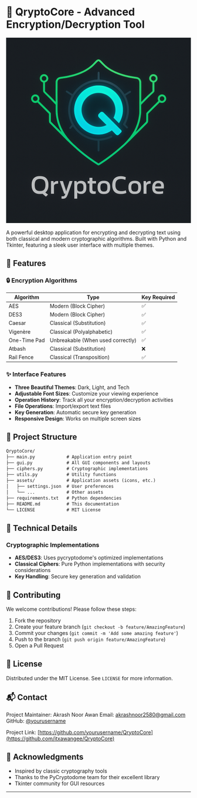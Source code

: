 # 🔐 QryptoCore - Advanced Encryption/Decryption Tool

![QryptoCore Screenshot](icon/app.png)

A powerful desktop application for encrypting and decrypting text using both classical and modern cryptographic algorithms. Built with Python and Tkinter, featuring a sleek user interface with multiple themes.

## 🌟 Features

### 🔒 Encryption Algorithms
| Algorithm | Type | Key Required |
|-----------|------|--------------|
| AES | Modern (Block Cipher) | ✅ |
| DES3 | Modern (Block Cipher) | ✅ |
| Caesar | Classical (Substitution) | ✅ |
| Vigenère | Classical (Polyalphabetic) | ✅ |
| One-Time Pad | Unbreakable (When used correctly) | ✅ |
| Atbash | Classical (Substitution) | ❌ |
| Rail Fence | Classical (Transposition) | ✅ |

### ✨ Interface Features
- **Three Beautiful Themes**: Dark, Light, and Tech
- **Adjustable Font Sizes**: Customize your viewing experience
- **Operation History**: Track all your encryption/decryption activities
- **File Operations**: Import/export text files
- **Key Generation**: Automatic secure key generation
- **Responsive Design**: Works on multiple screen sizes

## 📂 Project Structure

```
QryptoCore/
├── main.py            # Application entry point
├── gui.py             # All GUI components and layouts
├── ciphers.py         # Cryptographic implementations
├── utils.py           # Utility functions
├── assets/            # Application assets (icons, etc.)
│   ├── settings.json  # User preferences
│   └── ...            # Other assets
├── requirements.txt   # Python dependencies
├── README.md          # This documentation
└── LICENSE            # MIT License
```

## 🔧 Technical Details

### Cryptographic Implementations
- **AES/DES3**: Uses pycryptodome's optimized implementations
- **Classical Ciphers**: Pure Python implementations with security considerations
- **Key Handling**: Secure key generation and validation

## 🤝 Contributing

We welcome contributions! Please follow these steps:

1. Fork the repository
2. Create your feature branch (`git checkout -b feature/AmazingFeature`)
3. Commit your changes (`git commit -m 'Add some amazing feature'`)
4. Push to the branch (`git push origin feature/AmazingFeature`)
5. Open a Pull Request



## 📜 License

Distributed under the MIT License. See `LICENSE` for more information.

## 📬 Contact

Project Maintainer: Akrash Noor Awan 
Email: akrashnoor2580@gmail.com  
GitHub: [@yourusername](https://github.com/itxawangee)  

Project Link: [https://github.com/yourusername/QryptoCore](https://github.com/itxawangee/QryptoCore)

## 🎉 Acknowledgments
- Inspired by classic cryptography tools
- Thanks to the PyCryptodome team for their excellent library
- Tkinter community for GUI resources

---
